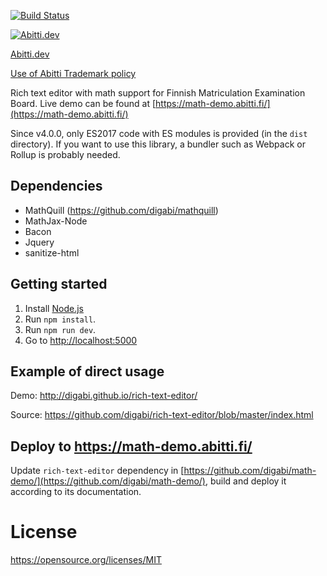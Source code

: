 [![Build Status](https://travis-ci.org/digabi/rich-text-editor.svg?branch=master)](https://travis-ci.org/digabi/rich-text-editor)


[![Abitti.dev](https://abitti.dev/images/abittidev_logo.svg)](https://abitti.dev/)

[Abitti.dev](https://abitti.dev)

[Use of Abitti Trademark policy](https://abitti.dev/abitti-trademark.html)

Rich text editor with math support for Finnish Matriculation Examination Board.
Live demo can be found at [https://math-demo.abitti.fi/](https://math-demo.abitti.fi/)

Since v4.0.0, only ES2017 code with ES modules is provided (in the `dist`
directory). If you want to use this library, a bundler such as Webpack or
Rollup is probably needed.

## Dependencies

- MathQuill (https://github.com/digabi/mathquill)
- MathJax-Node
- Bacon
- Jquery
- sanitize-html

## Getting started

1. Install [Node.js](https://nodejs.org/en/) 
2. Run `npm install`.
3. Run `npm run dev`.
4. Go to [http://localhost:5000](http://localhost:5000)

## Example of direct usage

Demo: http://digabi.github.io/rich-text-editor/

Source: https://github.com/digabi/rich-text-editor/blob/master/index.html

## Deploy to https://math-demo.abitti.fi/

Update `rich-text-editor` dependency in [https://github.com/digabi/math-demo/](https://github.com/digabi/math-demo/), build and deploy it according to its documentation.

# License

https://opensource.org/licenses/MIT
